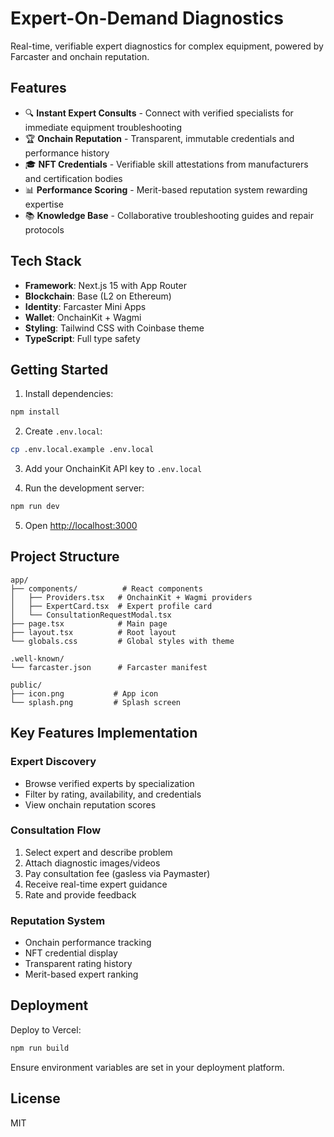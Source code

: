 # Expert-On-Demand Diagnostics

Real-time, verifiable expert diagnostics for complex equipment, powered by Farcaster and onchain reputation.

## Features

- 🔍 **Instant Expert Consults** - Connect with verified specialists for immediate equipment troubleshooting
- 🏆 **Onchain Reputation** - Transparent, immutable credentials and performance history
- 🎓 **NFT Credentials** - Verifiable skill attestations from manufacturers and certification bodies
- 📊 **Performance Scoring** - Merit-based reputation system rewarding expertise
- 📚 **Knowledge Base** - Collaborative troubleshooting guides and repair protocols

## Tech Stack

- **Framework**: Next.js 15 with App Router
- **Blockchain**: Base (L2 on Ethereum)
- **Identity**: Farcaster Mini Apps
- **Wallet**: OnchainKit + Wagmi
- **Styling**: Tailwind CSS with Coinbase theme
- **TypeScript**: Full type safety

## Getting Started

1. Install dependencies:
```bash
npm install
```

2. Create `.env.local`:
```bash
cp .env.local.example .env.local
```

3. Add your OnchainKit API key to `.env.local`

4. Run the development server:
```bash
npm run dev
```

5. Open [http://localhost:3000](http://localhost:3000)

## Project Structure

```
app/
├── components/          # React components
│   ├── Providers.tsx   # OnchainKit + Wagmi providers
│   ├── ExpertCard.tsx  # Expert profile card
│   └── ConsultationRequestModal.tsx
├── page.tsx            # Main page
├── layout.tsx          # Root layout
└── globals.css         # Global styles with theme

.well-known/
└── farcaster.json      # Farcaster manifest

public/
├── icon.png           # App icon
└── splash.png         # Splash screen
```

## Key Features Implementation

### Expert Discovery
- Browse verified experts by specialization
- Filter by rating, availability, and credentials
- View onchain reputation scores

### Consultation Flow
1. Select expert and describe problem
2. Attach diagnostic images/videos
3. Pay consultation fee (gasless via Paymaster)
4. Receive real-time expert guidance
5. Rate and provide feedback

### Reputation System
- Onchain performance tracking
- NFT credential display
- Transparent rating history
- Merit-based expert ranking

## Deployment

Deploy to Vercel:

```bash
npm run build
```

Ensure environment variables are set in your deployment platform.

## License

MIT
